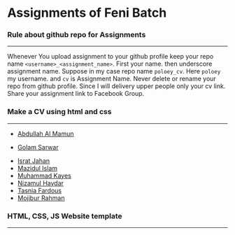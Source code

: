 # Assignments of Feni Batch

### Rule about github repo for Assignments

--------
Whenever You upload assignment to your github profile keep your repo name `<username>_<assignment_name>`. First your name. then underscore assignment name. Suppose in my case repo name `poloey_cv`. Here `poloey` my username. and `cv` is Assignment Name. Never delete or rename your repo from github profile. Since I will delivery upper people only your cv link.    
Share your assignment link to Facebook Group. 



### Make a CV using html and css

--------
* [Abdullah Al Mamun](https://github.com/Muhammadk28/CV-home-work)  
<!-- * [Amina Akter Farzana](http://github.com/amina6)   -->
* [Golam Sarwar](https://github.com/sarwar12/curriculumvitae/tree/master/Mycv)  
<!-- * [Imran Khan](http://github.com/imrankhan5)   -->
* [Israt Jahan](https://github.com/Muhammadk28/CV-home-work)  
* [Mazidul Islam](https://github.com/sumon56/CV_made-LICT)  
* [Muhammad Kayes](https://github.com/Muhammadk28/CV-home-work)  
* [Nizamul Haydar](https://github.com/haydarkhan/nizamul-haydar_cv)  
* [Tasnia Fardous](https://github.com/tasnia844/my-first-assesment-cv)  
* [Mojibur Rahman](https://github.com/shawon1058/shawon1058_cv)  


### HTML, CSS, JS Website template

--------
